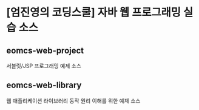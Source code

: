 # [엄진영의 코딩스쿨] 자바 웹 프로그래밍 실습 소스

## eomcs-web-project

서블릿/JSP 프로그래밍 예제 소스


## eomcs-web-library

웹 애플리케이션 라이브러리 동작 원리 이해를 위한 예제 소스
